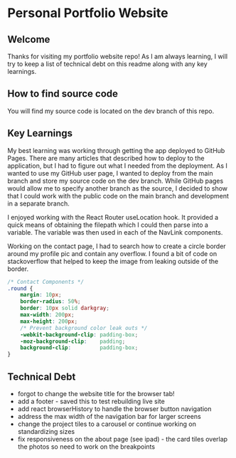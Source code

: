 # Personal Portfolio Website

## Welcome
Thanks for visiting my portfolio website repo! As I am always learning, I will try to keep a list of technical debt on this readme along with any key learnings.

## How to find source code
You will find my source code is located on the dev branch of this repo.

## Key Learnings
My best learning was working through getting the app deployed to GitHub Pages. There are many articles that described how to deploy to the application, but I had to figure out what I needed from the deployment. As I wanted to use my GitHub user page, I wanted to deploy from the main branch and store my source code on the dev branch. While GitHub pages would allow me to specify another branch as the source, I decided to show that I could work with the public code on the main branch and development in a separate branch.

I enjoyed working with the React Router useLocation hook. It provided a quick means of obtaining the filepath which I could then parse into a variable. The variable was then used in each of the NavLink components.

Working on the contact page, I had to search how to create a circle border around my profile pic and contain any overflow. I found a bit of code on stackoverflow that helped to keep the image from leaking outside of the border.

```css
/* Contact Components */
.round {
    margin: 10px;
    border-radius: 50%;
    border: 10px solid darkgray;
    max-width: 200px;
    max-height: 200px;
    /* Prevent background color leak outs */
    -webkit-background-clip: padding-box; 
    -moz-background-clip:    padding; 
    background-clip:         padding-box;
}
```

## Technical Debt
- forgot to change the website title for the browser tab! 
- add a footer - saved this to test rebuilding live site
- add react browserHistory to handle the browser button navigation
- address the max width of the navigation bar for larger screens
- change the project tiles to a carousel or continue working on standardizing sizes
- fix responsiveness on the about page (see ipad) - the card tiles overlap the photos so need to work on the breakpoints
